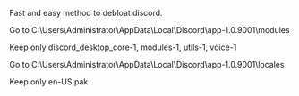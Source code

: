 Fast and easy method to debloat discord.

Go to C:\Users\Administrator\AppData\Local\Discord\app-1.0.9001\modules

Keep only discord_desktop_core-1, modules-1, utils-1, voice-1

Go to C:\Users\Administrator\AppData\Local\Discord\app-1.0.9001\locales

Keep only en-US.pak
